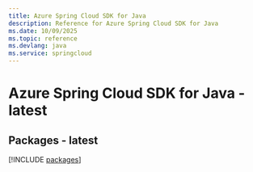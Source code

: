 ```yaml
---
title: Azure Spring Cloud SDK for Java
description: Reference for Azure Spring Cloud SDK for Java
ms.date: 10/09/2025
ms.topic: reference
ms.devlang: java
ms.service: springcloud
---
```

# Azure Spring Cloud SDK for Java - latest
## Packages - latest
[!INCLUDE [packages](spring-cloud-index.md)]